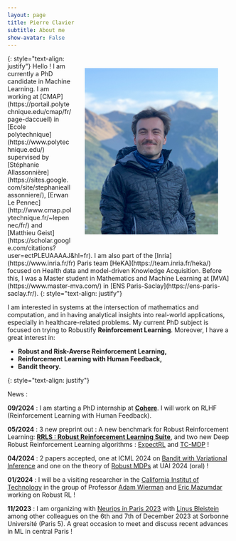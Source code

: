 ```yaml
---
layout: page
title: Pierre Clavier
subtitle: About me
show-avatar: False
---
```


<img style="float: right;" src="/assets/img/235884455_1285616981856117_4742695614606812531_n.png" width="300" hspace="30" vspace="30">
{: style="text-align: justify"}
Hello ! I am currently a PhD candidate in Machine Learning. I am working at [CMAP](https://portail.polytechnique.edu/cmap/fr/page-daccueil) in [Ecole polytechnique](https://www.polytechnique.edu/) supervised by [Stéphanie Allassonnière](https://sites.google.com/site/stephanieallassonniere/), [Erwan Le Pennec](http://www.cmap.polytechnique.fr/~lepennec/fr/) and [Matthieu Geist](https://scholar.google.com/citations?user=ectPLEUAAAAJ&hl=fr). I am also part of the [Inria](https://www.inria.fr/fr) Paris team [HeKA](https://team.inria.fr/heka/) focused on Health data and model-driven Knowledge Acquisition. Before this, I was a Master student in Mathematics and Machine Learning at [MVA](https://www.master-mva.com/) in [ENS Paris-Saclay](https://ens-paris-saclay.fr/).
{: style="text-align: justify"}

I am interested in systems at the intersection of mathematics and computation, and in having analytical insights into real-world applications, especially in healthcare-related problems.
My current PhD subject is focused on trying to Robustify  **Reinforcement Learning**. Moreover, I have a great interest in:
- **Robust and Risk-Averse Reinforcement Learning,** 
- **Reinforcement Learning with Human Feedback,**
- **Bandit theory.** 

 
{: style="text-align: justify"}

News : 

**09/2024** : I am starting a PhD internship at **[Cohere](https://cohere.com/)**. I will work on RLHF (Reinforcement Learning with Human Feedback).

**05/2024** : 3 new preprint out :  A new benchmark for Robust Reinforcement Learning: **[RRLS : Robust Reinforcement Learning Suite](https://arxiv.org/abs/2406.08406 )**, and two new Deep Robust Reinforcement Learning algorithms : [ExpectRL](https://arxiv.org/abs/2406.04081) and [TC-MDP](https://arxiv.org/html/2406.08395v1) !

**04/2024** : 2 papers accepted, one at ICML 2024 on [Bandit with Variational Inference](https://arxiv.org/abs/2307.10167) and one on the theory of [Robust MDPs](https://arxiv.org/abs/2302.05372) at UAI 2024 (oral) !

**01/2024** : I will be a visiting researcher in the [California Institut of Technology](https://www.caltech.edu/) in the group of Professor [Adam Wierman](https://adamwierman.com/) and [Eric Mazumdar](http://users.cms.caltech.edu/~mazumdar/) working on Robust RL ! 

**11/2023** : I am organizing with [Neurips in Paris 2023](https://neuripsinparis.github.io/neurips2023paris/) with [Linus Bleistein](https://linusbleistein.github.io/) among other colleagues on the 6th and 7th of December 2023 at Sorbonne Université (Paris 5). A great occasion to meet and discuss recent advances in ML in central Paris !







